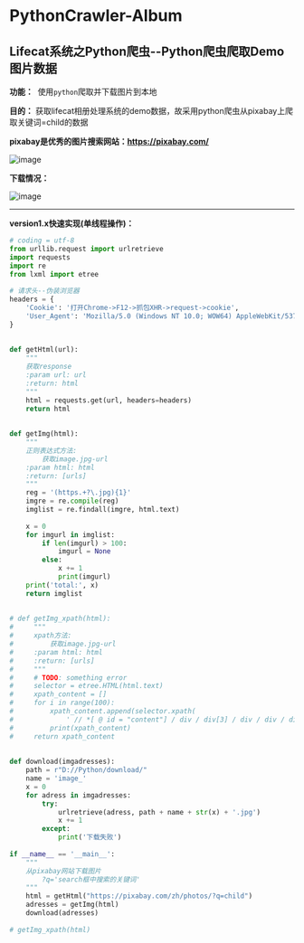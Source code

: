 # PythonCrawler-Album
Lifecat系统之Python爬虫--Python爬虫爬取Demo图片数据
------
**功能：**
  使用`python`爬取并下载图片到本地  
  
**目的：**
  获取lifecat相册处理系统的demo数据，故采用python爬虫从pixabay上爬取关键词=child的数据

**pixabay是优秀的图片搜索网站：https://pixabay.com/**

![image](https://img-blog.csdn.net/20180428195814724?watermark/2/text/aHR0cHM6Ly9ibG9nLmNzZG4ubmV0L3dzaDU5NjgyMzkxOQ==/font/5a6L5L2T/fontsize/400/fill/I0JBQkFCMA==/dissolve/70)


**下载情况：**

![image](https://img-blog.csdn.net/20180428200042979?watermark/2/text/aHR0cHM6Ly9ibG9nLmNzZG4ubmV0L3dzaDU5NjgyMzkxOQ==/font/5a6L5L2T/fontsize/400/fill/I0JBQkFCMA==/dissolve/70)

------

**version1.x快速实现(单线程操作)：**
```python
# coding = utf-8  
from urllib.request import urlretrieve  
import requests  
import re  
from lxml import etree  
  
# 请求头--伪装浏览器  
headers = {  
    'Cookie': '打开Chrome->F12->抓包XHR->request->cookie',  
    'User_Agent': 'Mozilla/5.0 (Windows NT 10.0; WOW64) AppleWebKit/537.36 (KHTML, like Gecko) Chrome/65.0.3325.181 Safari/537.36'  
}  
  
  
def getHtml(url):  
    """ 
    获取response 
    :param url: url 
    :return: html 
    """  
    html = requests.get(url, headers=headers)  
    return html  
  
  
def getImg(html):  
    """ 
    正则表达式方法: 
        获取image.jpg-url 
    :param html: html 
    :return: [urls] 
    """  
    reg = '(https.+?\.jpg){1}'  
    imgre = re.compile(reg)  
    imglist = re.findall(imgre, html.text)  
  
    x = 0  
    for imgurl in imglist:  
        if len(imgurl) > 100:  
            imgurl = None  
        else:  
            x += 1  
            print(imgurl)  
    print('total:', x)  
    return imglist  
  
  
# def getImg_xpath(html):  
#     """  
#     xpath方法:  
#         获取image.jpg-url  
#     :param html: html  
#     :return: [urls]  
#     """  
#     # TODO: something error  
#     selector = etree.HTML(html.text)  
#     xpath_content = []  
#     for i in range(100):  
#         xpath_content.append(selector.xpath(  
#             ' // *[ @ id = "content"] / div / div[3] / div / div / div[{}] / a'.format(str(i))))  
#         print(xpath_content)  
#     return xpath_content  
  
  
def download(imgadresses):  
    path = r"D://Python/download/"  
    name = 'image_'  
    x = 0  
    for adress in imgadresses:  
        try:  
            urlretrieve(adress, path + name + str(x) + '.jpg')  
            x += 1  
        except:  
            print('下载失败')  
  
if __name__ == '__main__':  
    """ 
    从pixabay网站下载图片 
        ?q='search框中搜索的关键词' 
    """  
    html = getHtml("https://pixabay.com/zh/photos/?q=child")  
    adresses = getImg(html)  
    download(adresses)  
  
# getImg_xpath(html)  
```

